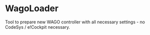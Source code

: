 # WagoLoader
Tool to prepare new WAGO controller with all necessary settings - no CodeSys / e!Cockpit necessary.
